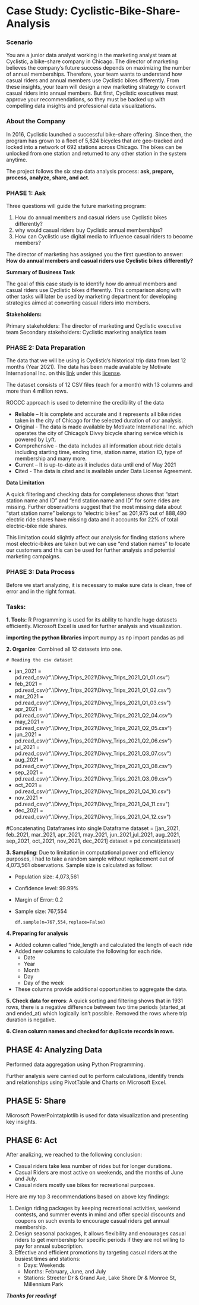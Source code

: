 # **Case Study: Cyclistic-Bike-Share-Analysis**

### **Scenario**
You are a junior data analyst working in the marketing analyst team at Cyclistic, a bike-share company in Chicago. The director of marketing believes the company’s future success depends on maximizing the number of annual memberships. Therefore, your team wants to understand how casual riders and annual members use Cyclistic bikes differently. From these insights, your team will design a new marketing strategy to convert casual riders into annual members. But first, Cyclistic executives must approve your recommendations, so they must be backed up with compelling data insights and professional data visualizations.

### **About the Company**
In 2016, Cyclistic launched a successful bike-share offering. Since then, the program has grown to a fleet of 5,824 bicycles that are geo-tracked and locked into a network of 692 stations across Chicago. The bikes can be unlocked from one station and returned to any other station in the system anytime.

The project follows the six step data analysis process: **ask, prepare, process, analyze, share, and act**.

### **PHASE 1: Ask** 
Three questions will guide the future marketing program:
 1. How do annual members and casual riders use Cyclistic bikes differently? 
 2. why would casual riders buy Cyclistic annual memberships?
 3. How can Cyclistic use digital media to influence casual riders to become members?
        
The director of marketing has assigned you the first question to answer: 
**How do annual members and casual riders use Cyclistic bikes differently?**

**Summary of Business Task**

The goal of this case study is to identify how do annual members and casual riders use Cyclistic bikes differently.
This comparison along with other tasks will later be used by marketing department for developing strategies aimed at converting casual riders into members.

**Stakeholders:**

Primary stakeholders: The director of marketing and Cyclistic executive team
Secondary stakeholders: Cyclistic marketing analytics team

### **PHASE 2: Data Preparation**

The data that we will be using is Cyclistic’s historical trip data from last 12 months (Year 2021). The data has been made available by Motivate International Inc. on this [link](https://divvy-tripdata.s3.amazonaws.com/index.html) under this [license](https://www.divvybikes.com/data-license-agreement).

The dataset consists of 12 CSV files (each for a month) with 13 columns and more than 4 million rows.

ROCCC approach is used to determine the credibility of the data

-   **R**eliable – It is complete and accurate and it represents all bike rides taken in the city of Chicago for the selected duration of our analysis.
-   **O**riginal - The data is made available by Motivate International Inc. which operates the city of Chicago’s Divvy bicycle sharing service which is powered by Lyft.
-   **C**omprehensive - the data includes all information about ride details including starting time, ending time, station name, station ID, type of membership and many more.
-   **C**urrent – It is up-to-date as it includes data until end of May 2021
-   **C**ited - The data is cited and is available under Data License Agreement.

**Data Limitation**

A quick filtering and checking data for completeness shows that “start station name and ID” and “end station name and ID” for some rides are missing. Further observations suggest that the most missing data about “start station name” belongs to “electric bikes” as 201,975 out of 888,490 electric ride shares have missing data and it accounts for 22% of total electric-bike ride shares.

This limitation could slightly affect our analysis for finding stations where most electric-bikes are taken but we can use “end station names” to locate our customers and this can be used for further analysis and potential marketing campaigns.

### **PHASE 3: Data Process**

Before we start analyzing, it is necessary to make sure data is clean, free of error and in the right format.
### **Tasks:**

 **1. Tools:** R Programming is used for its ability to handle huge datasets efficiently. Microsoft Excel is used for further analysis and visualization. 

 **importing the python libraries**
  import numpy as np
  import pandas as pd

**2. Organize**: Combined all 12 datasets into one.

	# Reading the csv dataset 
* jan_2021 = pd.read_csv(r".\Divvy_Trips_2021\Divvy_Trips_2021_Q1_01.csv")
* feb_2021 = pd.read_csv(r".\Divvy_Trips_2021\Divvy_Trips_2021_Q1_02.csv")
* mar_2021 = pd.read_csv(r".\Divvy_Trips_2021\Divvy_Trips_2021_Q1_03.csv")
* apr_2021 = pd.read_csv(r".\Divvy_Trips_2021\Divvy_Trips_2021_Q2_04.csv")
* may_2021 = pd.read_csv(r".\Divvy_Trips_2021\Divvy_Trips_2021_Q2_05.csv")
* jun_2021 = pd.read_csv(r".\Divvy_Trips_2021\Divvy_Trips_2021_Q2_06.csv")
* jul_2021 = pd.read_csv(r".\Divvy_Trips_2021\Divvy_Trips_2021_Q3_07.csv")
* aug_2021 = pd.read_csv(r".\Divvy_Trips_2021\Divvy_Trips_2021_Q3_08.csv")
* sep_2021 = pd.read_csv(r".\Divvy_Trips_2021\Divvy_Trips_2021_Q3_09.csv")
* oct_2021 = pd.read_csv(r".\Divvy_Trips_2021\Divvy_Trips_2021_Q4_10.csv")
* nov_2021 = pd.read_csv(r".\Divvy_Trips_2021\Divvy_Trips_2021_Q4_11.csv")
* dec_2021 = pd.read_csv(r".\Divvy_Trips_2021\Divvy_Trips_2021_Q4_12.csv")


#Concatenating Dataframes into single Dataframe
dataset = [jan_2021, feb_2021, mar_2021, apr_2021, may_2021, jun_2021,jul_2021, aug_2021, sep_2021, oct_2021, nov_2021, dec_2021]
dataset = pd.concat(dataset)

**3. Sampling**: Due to limitation in computational power and efficiency purposes, I had to take a random sample without replacement out of 4,073,561 observations. Sample size is calculated as follow:
 - Population size: 4,073,561
 - Confidence level: 99.99%
 - Margin of Error: 0.2
 - Sample size: 767,554

       df.sample(n=767,554,replace=False)


**4. Preparing for analysis**

- Added column called “ride_length and calculated the length of each ride
- Added new columns to calculate the following for each ride.
	- Date
	- Year
	- Month
	- Day
	- Day of the week
 - These columns provide additional opportunities to aggregate the data.

**5. Check data for errors**: A quick sorting and filtering shows that in 1931 rows, there is a negative difference between two time periods (started_at and ended_at) which logically isn’t possible.
	Removed the rows where trip duration is negative.

**6. Clean column names and checked for duplicate records in rows.**

## PHASE 4: Analyzing Data
Performed data aggregation using Python Programming.

Further analysis were carried out to perform calculations, identify trends and relationships using PivotTable and Charts on Microsoft Excel.

## PHASE 5: Share
Microsoft PowerPointatplotlib is used for data visualization and presenting key insights.

## PHASE 6: Act
After analizing, we reached to the following conclusion:

- Casual riders take less number of rides but for longer durations.
- Casual Riders are most active on weekends, and the months of June and July.
- Casual riders mostly use bikes for recreational purposes.

Here are my top 3 recommendations based on above key findings:
1. Design riding packages by keeping recreational activities, weekend contests, and summer events in mind and offer special discounts and coupons on such events to encourage casual riders get annual membership.
2. Design seasonal packages, It allows flexibility and encourages casual riders to get membership for specific periods if they are not willing to pay for annual subscription.
3. Effective and efficient promotions by targeting casual riders at the busiest times and stations:
	- Days: Weekends
	- Months: February, June, and July
	- Stations: Streeter Dr & Grand Ave, Lake Shore Dr & Monroe St, Millennium Park


***Thanks for reading!***

